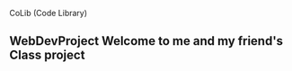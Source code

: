 CoLib (Code Library)


WebDevProject
Welcome to me and my friend's Class project
-------------------------------------------------------------------------------------------------------------------------------------------------------------------------------------------------------------------
